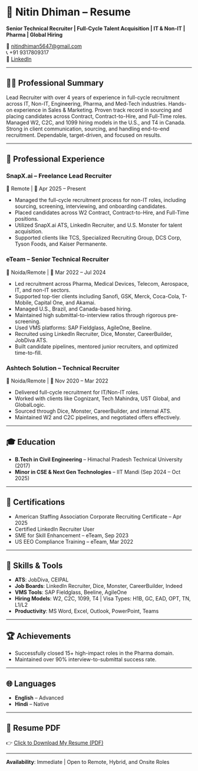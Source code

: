 
# 📄 Nitin Dhiman – Resume

**Senior Technical Recruiter | Full-Cycle Talent Acquisition | IT & Non-IT | Pharma | Global Hiring**

📧 nitindhiman5647@gmail.com  
📞 +91 9317809317  
🔗 [LinkedIn](https://www.linkedin.com/in/nitindhiman4)  

---

## 🧑‍💼 Professional Summary

Lead Recruiter with over 4 years of experience in full-cycle recruitment across IT, Non-IT, Engineering, Pharma, and Med-Tech industries. Hands-on experience in Sales & Marketing. Proven track record in sourcing and placing candidates across Contract, Contract-to-Hire, and Full-Time roles. Managed W2, C2C, and 1099 hiring models in the U.S., and T4 in Canada. Strong in client communication, sourcing, and handling end-to-end recruitment. Dependable, target-driven, and focused on results.

---

## 💼 Professional Experience

### SnapX.ai – Freelance Lead Recruiter  
📍 Remote | 📅 Apr 2025 – Present  
- Managed the full-cycle recruitment process for non-IT roles, including sourcing, screening, interviewing, and onboarding candidates.  
- Placed candidates across W2 Contract, Contract-to-Hire, and Full-Time positions.  
- Utilized SnapX.ai ATS, LinkedIn Recruiter, and U.S. Monster for talent acquisition.  
- Supported clients like TCS, Specialized Recruiting Group, DCS Corp, Tyson Foods, and Kaiser Permanente.

### eTeam – Senior Technical Recruiter  
📍 Noida/Remote | 📅 Mar 2022 – Jul 2024  
- Led recruitment across Pharma, Medical Devices, Telecom, Aerospace, IT, and non-IT sectors.  
- Supported top-tier clients including Sanofi, GSK, Merck, Coca-Cola, T-Mobile, Capital One, and Akamai.  
- Managed U.S., Brazil, and Canada-based hiring.  
- Maintained high submittal-to-interview ratios through rigorous pre-screening.  
- Used VMS platforms: SAP Fieldglass, AgileOne, Beeline.  
- Recruited using LinkedIn Recruiter, Dice, Monster, CareerBuilder, JobDiva ATS.  
- Built candidate pipelines, mentored junior recruiters, and optimized time-to-fill.

### Ashtech Solution – Technical Recruiter  
📍 Noida/Remote | 📅 Nov 2020 – Mar 2022  
- Delivered full-cycle recruitment for IT/Non-IT roles.  
- Worked with clients like Cognizant, Tech Mahindra, UST Global, and GlobalLogic.  
- Sourced through Dice, Monster, CareerBuilder, and internal ATS.  
- Maintained W2 and C2C pipelines, and negotiated offers effectively.

---

## 🎓 Education

- **B.Tech in Civil Engineering** – Himachal Pradesh Technical University (2017)  
- **Minor in CSE & Next Gen Technologies** – IIT Mandi (Sep 2024 – Oct 2025)  

---

## 📜 Certifications

- American Staffing Association Corporate Recruiting Certificate – Apr 2025  
- Certified LinkedIn Recruiter User  
- SME for Skill Enhancement – eTeam, Sep 2023  
- US EEO Compliance Training – eTeam, Mar 2022  

---

## 🧠 Skills & Tools

- **ATS**: JobDiva, CEIPAL  
- **Job Boards**: LinkedIn Recruiter, Dice, Monster, CareerBuilder, Indeed  
- **VMS Tools**: SAP Fieldglass, Beeline, AgileOne  
- **Hiring Models**: W2, C2C, 1099, T4 | Visa Types: H1B, GC, EAD, OPT, TN, L1/L2  
- **Productivity**: MS Word, Excel, Outlook, PowerPoint, Teams  

---

## 🏆 Achievements

- Successfully closed 15+ high-impact roles in the Pharma domain.  
- Maintained over 90% interview-to-submittal success rate.  

---

## 🌐 Languages

- **English** – Advanced  
- **Hindi** – Native  

---

## 📎 Resume PDF

👉 [Click to Download My Resume (PDF)](./Nitin_Dhiman_Resume.pdf)

---

**Availability**: Immediate | Open to Remote, Hybrid, and Onsite Roles  
